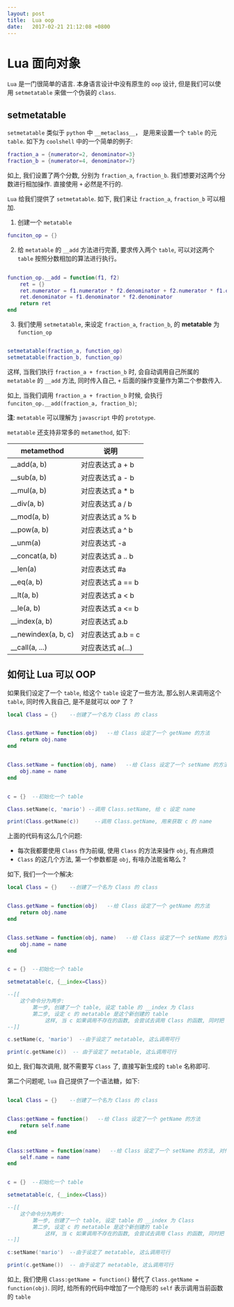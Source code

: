 ```yaml
---
layout: post
title:  Lua oop
date:   2017-02-21 21:12:08 +0800
---
```


# Lua 面向对象

`Lua` 是一门很简单的语言. 本身语言设计中没有原生的 `oop` 设计, 但是我们可以使用 `setmetatable` 来做一个伪装的 `class`.

## setmetatable

`setmetatable` 类似于 `python` 中 `__metaclass__`， 是用来设置一个 `table` 的元 `table`. 如下为 `coolshell` 中的一个简单的例子:


```lua
fraction_a = {numerator=2, denominator=3}
fraction_b = {numerator=4, denominator=7}
```

如上, 我们设置了两个分数, 分别为 `fraction_a`, `fraction_b`. 我们想要对这两个分数进行相加操作. 直接使用 `+` 必然是不行的.

`Lua` 给我们提供了 `setmetatable`. 如下, 我们来让 `fraction_a`, `fraction_b` 可以相加.

1. 创建一个 `metatable`

```lua
funciton_op = {}
```

2. 给 `metatable` 的 `__add` 方法进行完善, 要求传入两个 `table`, 可以对这两个 `table` 按照分数相加的算法进行执行。


```lua

function_op.__add = function(f1, f2)
    ret = {}
    ret.numerator = f1.numerator * f2.denominator + f2.numerator * f1.denominator
    ret.denominator = f1.denominator * f2.denominator
    return ret
end
```

3. 我们使用 `setmetatable`, 来设定 `fraction_a`, `fraction_b`, 的 **metatable** 为 `function_op`

```lua

setmetatable(fraction_a, function_op)
setmetatable(fraction_b, function_op)
```

这样, 当我们执行 `fraction_a + fraction_b` 时, 会自动调用自己所属的 `metatable` 的 `__add` 方法, 同时传入自己, `+` 后面的操作变量作为第二个参数传入.

如上, 当我们调用 `fraction_a + fraction_b` 时候, 会执行 `funciton_op.__add(fraction_a, fraction_b)`;


**注**: `metatable` 可以理解为 `javascript` 中的 `prototype`.

`metatable` 还支持非常多的 `metamethod`, 如下:

| metamethod | 说明 |
| --- | --- |
| __add(a, b) | 对应表达式 a + b |
| __sub(a, b) | 对应表达式 a - b |
| __mul(a, b) | 对应表达式 a * b |
| __div(a, b) | 对应表达式 a / b |
| __mod(a, b) | 对应表达式 a % b |
| __pow(a, b) | 对应表达式 a ^ b |
| __unm(a) | 对应表达式 -a |
| __concat(a, b) | 对应表达式 a .. b |
| __len(a) | 对应表达式 #a |
| __eq(a, b) | 对应表达式 a == b |
| __lt(a, b) | 对应表达式 a < b |
| __le(a, b) | 对应表达式 a <= b |
| __index(a, b) | 对应表达式 a.b |
| __newindex(a, b, c) | 对应表达式 a.b = c |
| __call(a, ...) | 对应表达式 a(...) |


## 如何让 Lua 可以 OOP

如果我们设定了一个 `table`, 给这个 `table` 设定了一些方法, 那么别人来调用这个 `table`, 同时传入我自己, 是不是就可以 `OOP` 了 ?

```lua
local Class = {}    --创建了一个名为 Class 的 class


Class.getName = function(obj)   --给 Class 设定了一个 getName 的方法
    return obj.name
end


Class.setName = function(obj, name)   --给 Class 设定了一个 setName 的方法, 对传入的对象, 我们可以设置
    obj.name = name
end


c = {}  --初始化一个 table

Class.setName(c, 'mario') --调用 Class.setName, 给 c 设定 name

print(Class.getName(c))     --调用 Class.getName, 用来获取 c 的 name
```

上面的代码有这么几个问题:

* 每次我都要使用 `Class` 作为前缀, 使用 `Class` 的方法来操作 `obj`, 有点麻烦
* `Class` 的这几个方法, 第一个参数都是 `obj`, 有啥办法能省略么 ?

如下, 我们一个一个解决:

```lua
local Class = {}    --创建了一个名为 Class 的 class


Class.getName = function(obj)   --给 Class 设定了一个 getName 的方法
    return obj.name
end


Class.setName = function(obj, name)   --给 Class 设定了一个 setName 的方法, 对传入的对象, 我们可以设置
    obj.name = name
end


c = {}  --初始化一个 table

setmetatable(c, {__index=Class}) 

--[[
    这个命令分为两步:
        第一步, 创建了一个 table, 设定 table 的 __index 为 Class 
        第二步, 设定 c 的 metatable 是这个新创建的 table
            这样, 当 c 如果调用不存在的函数, 会尝试去调用 Class 的函数, 同时把 c 当做第一个参数传入进去
--]]

c.setName(c, 'mario')  --由于设定了 metatable, 这么调用可行

print(c.getName(c))  -- 由于设定了 metatable, 这么调用可行
```

如上, 我们每次调用, 就不需要写 `Class` 了, 直接写新生成的 `table` 名称即可.

第二个问题呢, `lua` 自己提供了一个语法糖，如下:

```lua

local Class = {}    --创建了一个名为 Class 的 class


Class:getName = function()   --给 Class 设定了一个 getName 的方法
    return self.name
end


Class:setName = function(name)   --给 Class 设定了一个 setName 的方法, 对传入的对象, 我们可以设置
    self.name = name
end


c = {}  --初始化一个 table

setmetatable(c, {__index=Class}) 

--[[
    这个命令分为两步:
        第一步, 创建了一个 table, 设定 table 的 __index 为 Class 
        第二步, 设定 c 的 metatable 是这个新创建的 table
            这样, 当 c 如果调用不存在的函数, 会尝试去调用 Class 的函数, 同时把 c 当做第一个参数传入进去
--]]

c:setName('mario')  --由于设定了 metatable, 这么调用可行

print(c.getName())  -- 由于设定了 metatable, 这么调用可行
```

如上, 我们使用  `Class:getName = function()` 替代了 `Class.getName = function(obj)`. 同时, 给所有的代码中增加了一个隐形的 `self` 表示调用当前函数的 `table`

